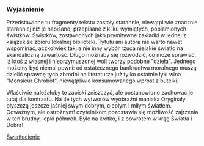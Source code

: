 ### Wyjaśnienie

Przedstawione tu fragmenty tekstu zostały starannie, niewątpliwie znacznie staranniej niż je napisano, przepisane z kilku wymiętych, poplamionych świstków. Świstków, zostawionych jako prymitywne zakładki w jednej z książek ze zbioru lokalnej biblioteki. Tytułu ani autora nie warto nawet wspominać, aczkolwiek taki a nie inny wybór rzuca niejakie światło na skandaliczną zawartość. Długo możnaby się rozwodzić, co może sprawiać, iż ktoś z własnej i nieprzymuszonej woli tworzy podobne "dzieła". Jednego możemy być niemal pewni: od ostatecznego bankructwa moralnego muszą dzielić sprawcę tych zbrodni na literaturze już tylko ostatnie łyki wina "Monsieur Chrobot", niewątpliwie konsumowanego wprost z butelki. 

Właściwie należałoby te zapiski zniszczyć, ale postanowiono zachować je tutaj dla kontrastu. Na tle tych wytworów wyobraźni maniaka Oryginały błyszczą jeszcze jaśniej swym dobrym, ciepłym i miłym światłem. Odważnym, ale ostrożnym! czytelnikom pozostawia się możliwość zajrzenia w ten brudny, lepki półmrok. Byle na krótko, i z powrotem w krąg Światła i Dobra!



[Światłocienie](https://github.com/readyforfreddy/fanfikmik/blob/main/fanfik.md)
